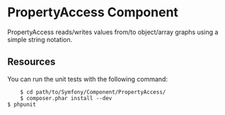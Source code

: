 PropertyAccess Component
========================

PropertyAccess reads/writes values from/to object/array graphs using a simple
string notation.

Resources
---------

You can run the unit tests with the following command:

		$ cd path/to/Symfony/Component/PropertyAccess/
		$ composer.phar install --dev
	$ phpunit
